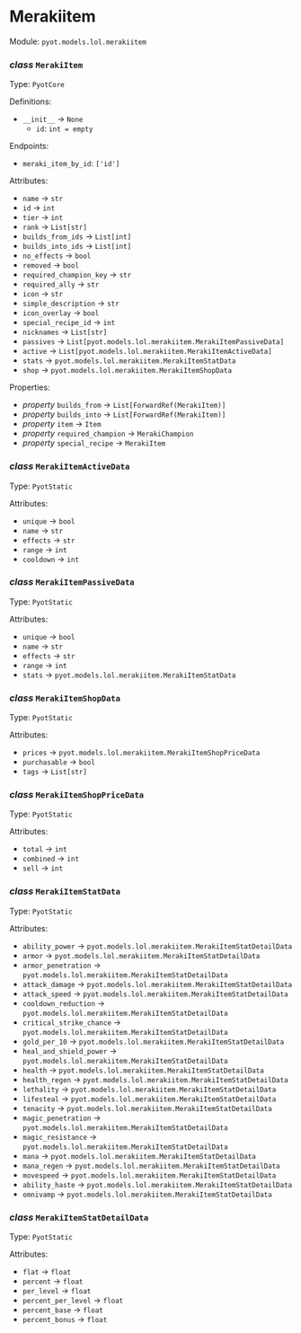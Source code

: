 # Merakiitem 

Module: `pyot.models.lol.merakiitem` 

### _class_ `MerakiItem`

Type: `PyotCore` 

Definitions: 
* `__init__` -> `None` 
  * `id`: `int = empty` 

Endpoints: 
* `meraki_item_by_id`: `['id']` 

Attributes: 
* `name` -> `str` 
* `id` -> `int` 
* `tier` -> `int` 
* `rank` -> `List[str]` 
* `builds_from_ids` -> `List[int]` 
* `builds_into_ids` -> `List[int]` 
* `no_effects` -> `bool` 
* `removed` -> `bool` 
* `required_champion_key` -> `str` 
* `required_ally` -> `str` 
* `icon` -> `str` 
* `simple_description` -> `str` 
* `icon_overlay` -> `bool` 
* `special_recipe_id` -> `int` 
* `nicknames` -> `List[str]` 
* `passives` -> `List[pyot.models.lol.merakiitem.MerakiItemPassiveData]` 
* `active` -> `List[pyot.models.lol.merakiitem.MerakiItemActiveData]` 
* `stats` -> `pyot.models.lol.merakiitem.MerakiItemStatData` 
* `shop` -> `pyot.models.lol.merakiitem.MerakiItemShopData` 

Properties: 
* _property_ `builds_from` -> `List[ForwardRef(MerakiItem)]` 
* _property_ `builds_into` -> `List[ForwardRef(MerakiItem)]` 
* _property_ `item` -> `Item` 
* _property_ `required_champion` -> `MerakiChampion` 
* _property_ `special_recipe` -> `MerakiItem` 


### _class_ `MerakiItemActiveData`

Type: `PyotStatic` 

Attributes: 
* `unique` -> `bool` 
* `name` -> `str` 
* `effects` -> `str` 
* `range` -> `int` 
* `cooldown` -> `int` 


### _class_ `MerakiItemPassiveData`

Type: `PyotStatic` 

Attributes: 
* `unique` -> `bool` 
* `name` -> `str` 
* `effects` -> `str` 
* `range` -> `int` 
* `stats` -> `pyot.models.lol.merakiitem.MerakiItemStatData` 


### _class_ `MerakiItemShopData`

Type: `PyotStatic` 

Attributes: 
* `prices` -> `pyot.models.lol.merakiitem.MerakiItemShopPriceData` 
* `purchasable` -> `bool` 
* `tags` -> `List[str]` 


### _class_ `MerakiItemShopPriceData`

Type: `PyotStatic` 

Attributes: 
* `total` -> `int` 
* `combined` -> `int` 
* `sell` -> `int` 


### _class_ `MerakiItemStatData`

Type: `PyotStatic` 

Attributes: 
* `ability_power` -> `pyot.models.lol.merakiitem.MerakiItemStatDetailData` 
* `armor` -> `pyot.models.lol.merakiitem.MerakiItemStatDetailData` 
* `armor_penetration` -> `pyot.models.lol.merakiitem.MerakiItemStatDetailData` 
* `attack_damage` -> `pyot.models.lol.merakiitem.MerakiItemStatDetailData` 
* `attack_speed` -> `pyot.models.lol.merakiitem.MerakiItemStatDetailData` 
* `cooldown_reduction` -> `pyot.models.lol.merakiitem.MerakiItemStatDetailData` 
* `critical_strike_chance` -> `pyot.models.lol.merakiitem.MerakiItemStatDetailData` 
* `gold_per_10` -> `pyot.models.lol.merakiitem.MerakiItemStatDetailData` 
* `heal_and_shield_power` -> `pyot.models.lol.merakiitem.MerakiItemStatDetailData` 
* `health` -> `pyot.models.lol.merakiitem.MerakiItemStatDetailData` 
* `health_regen` -> `pyot.models.lol.merakiitem.MerakiItemStatDetailData` 
* `lethality` -> `pyot.models.lol.merakiitem.MerakiItemStatDetailData` 
* `lifesteal` -> `pyot.models.lol.merakiitem.MerakiItemStatDetailData` 
* `tenacity` -> `pyot.models.lol.merakiitem.MerakiItemStatDetailData` 
* `magic_penetration` -> `pyot.models.lol.merakiitem.MerakiItemStatDetailData` 
* `magic_resistance` -> `pyot.models.lol.merakiitem.MerakiItemStatDetailData` 
* `mana` -> `pyot.models.lol.merakiitem.MerakiItemStatDetailData` 
* `mana_regen` -> `pyot.models.lol.merakiitem.MerakiItemStatDetailData` 
* `movespeed` -> `pyot.models.lol.merakiitem.MerakiItemStatDetailData` 
* `ability_haste` -> `pyot.models.lol.merakiitem.MerakiItemStatDetailData` 
* `omnivamp` -> `pyot.models.lol.merakiitem.MerakiItemStatDetailData` 


### _class_ `MerakiItemStatDetailData`

Type: `PyotStatic` 

Attributes: 
* `flat` -> `float` 
* `percent` -> `float` 
* `per_level` -> `float` 
* `percent_per_level` -> `float` 
* `percent_base` -> `float` 
* `percent_bonus` -> `float` 


